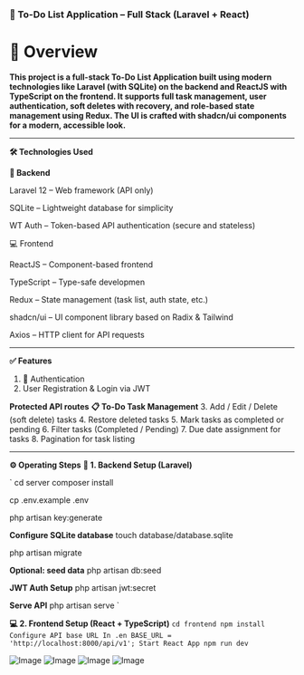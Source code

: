 ### 📝 To-Do List Application – Full Stack (Laravel + React)

# 🚀 Overview

**This project is a full-stack To-Do List Application built using modern technologies like Laravel (with SQLite) on the backend and ReactJS with TypeScript on the frontend. It supports full task management, user authentication, soft deletes with recovery, and role-based state management using Redux. The UI is crafted with shadcn/ui components for a modern, accessible look.**

---

**🛠️ Technologies Used**

**🔧 Backend**

Laravel 12 – Web framework (API only)

SQLite – Lightweight database for simplicity

WT Auth – Token-based API authentication (secure and stateless)

💻 Frontend

ReactJS – Component-based frontend

TypeScript – Type-safe developmen

Redux – State management (task list, auth state, etc.)

shadcn/ui – UI component library based on Radix & Tailwind

Axios – HTTP client for API requests

---

**✅ Features**

1. 🔐 Authentication
2. User Registration & Login via JWT

**Protected API routes**
**📋 To-Do Task Management**
3. Add / Edit / Delete (soft delete) tasks
4. Restore deleted tasks
5. Mark tasks as completed or pending
6. Filter tasks (Completed / Pending)
7. Due date assignment for tasks
8. Pagination for task listing

---
**⚙️ Operating Steps**
**🔌 1. Backend Setup (Laravel)**

`
cd server
composer install

cp .env.example .env

php artisan key:generate

**Configure SQLite database**
touch database/database.sqlite

php artisan migrate

**Optional: seed data**
php artisan db:seed

**JWT Auth Setup**
php artisan jwt:secret

**Serve API**
php artisan serve
`

**💻 2. Frontend Setup (React + TypeScript)**
`
cd frontend
npm install
Configure API base URL
In .en
BASE_URL = 'http://localhost:8000/api/v1';
Start React App
npm run dev
`

![Image](https://github.com/user-attachments/assets/a352e8ee-eb41-43c4-89c5-bd758b2d00b8)
![Image](https://github.com/user-attachments/assets/35e8bceb-2cb8-4d78-87cc-9337c1aaa2d8)
![Image](https://github.com/user-attachments/assets/0a529fd5-844d-4c67-8a3f-bd9551a6e687)
![Image](https://github.com/user-attachments/assets/a59cf533-76a5-4b5f-b3ed-641edb32861c)